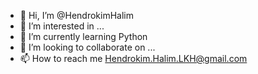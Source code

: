 - 👋 Hi, I’m @HendrokimHalim
- 👀 I’m interested in ...
- 🌱 I’m currently learning Python
- 💞️ I’m looking to collaborate on ...
- 📫 How to reach me Hendrokim.Halim.LKH@gmail.com

<!---
HendrokimHalim/HendrokimHalim is a ✨ special ✨ repository because its `README.md` (this file) appears on your GitHub profile.
You can click the Preview link to take a look at your changes.
--->
